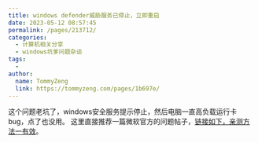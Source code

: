 ```yaml
---
title: windows defender威胁服务已停止，立即重启
date: 2023-05-12 08:57:45
permalink: /pages/213712/
categories:
  - 计算机相关分享
  - windows坑爹问题杂谈
tags:
  - 
author: 
  name: TommyZeng
  link: https://tommyzeng.com/pages/1b697e/
---
```

这个问题老坑了，windows安全服务提示停止，然后电脑一直高负载运行卡bug，点了也没用。
这里直接推荐一篇微软官方的问题帖子，[链接如下，亲测方法一有效](https://answers.microsoft.com/zh-hans/windows/forum/all/windows%E5%AE%89%E5%85%A8%E4%B8%AD%E5%BF%83/beef5dea-6217-409d-88ae-c7f8d47dfbce?correlationid=7407cf4c-fb0b-4d60-9adf-69fa1e4166b9&from=GetHelpBCQR)。<!-- more -->
